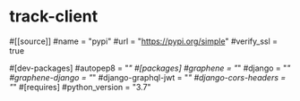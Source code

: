 # track-client
#[[source]]
#name = "pypi"
#url = "https://pypi.org/simple"
#verify_ssl = true

#[dev-packages]
#autopep8 = "*"
#[packages]
#graphene = "*"
#django = "*"
#graphene-django = "*"
#django-graphql-jwt = "*"
#django-cors-headers = "*"
#[requires]
#python_version = "3.7"

